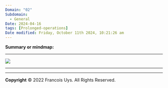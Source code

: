 ```yaml
---
Domain: "02"
Subdomain:
  - General
Date: 2024-04-16
tags: [Prolonged-operations]
Date modified: Friday, October 11th 2024, 10:21:26 am
---
```


**Summary or mindmap:**

---------------------------------------------------------------------------------------------

![](Pasted%20image%2020240314164459.png)

---
---
**Copyright**
© 2022 Francois Uys. All Rights Reserved.
